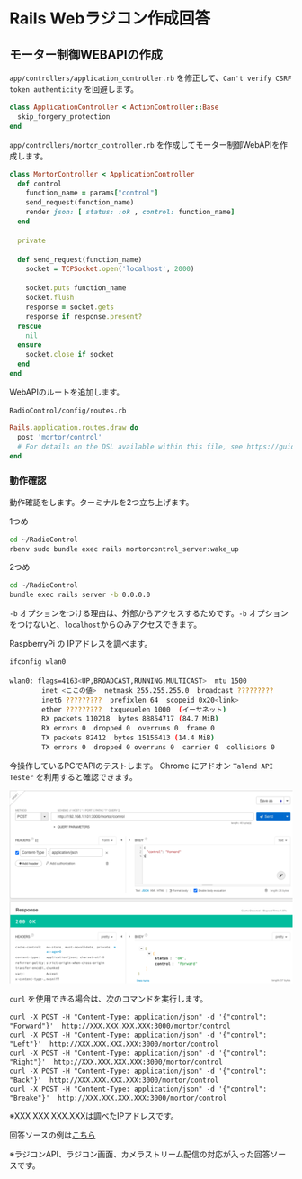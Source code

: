 # Rails Webラジコン作成回答

## モーター制御WEBAPIの作成

`app/controllers/application_controller.rb` を修正して、`Can't verify CSRF token authenticity` を回避します。

```ruby
class ApplicationController < ActionController::Base
  skip_forgery_protection
end
```

`app/controllers/mortor_controller.rb` を作成してモーター制御WebAPIを作成します。

```ruby
class MortorController < ApplicationController
  def control
    function_name = params["control"]
    send_request(function_name)
    render json: [ status: :ok , control: function_name]
  end

  private

  def send_request(function_name)
    socket = TCPSocket.open('localhost', 2000)

    socket.puts function_name
    socket.flush
    response = socket.gets
    response if response.present?
  rescue
    nil
  ensure
    socket.close if socket
  end
end
```

WebAPIのルートを追加します。

`RadioControl/config/routes.rb`
```ruby
Rails.application.routes.draw do
  post 'mortor/control'
  # For details on the DSL available within this file, see https://guides.rubyonrails.org/routing.html
end
```


### 動作確認
動作確認をします。ターミナルを2つ立ち上げます。

1つめ

```bash
cd ~/RadioControl
rbenv sudo bundle exec rails mortorcontrol_server:wake_up
```

2つめ

```bash
cd ~/RadioControl
bundle exec rails server -b 0.0.0.0
```

`-b` オプションをつける理由は、外部からアクセスするためです。`-b` オプションをつけないと、`localhost`からのみアクセスできます。

RaspberryPi の IPアドレスを調べます。

```bash
ifconfig wlan0

wlan0: flags=4163<UP,BROADCAST,RUNNING,MULTICAST>  mtu 1500
        inet <ここの値>  netmask 255.255.255.0  broadcast ?????????
        inet6 ?????????  prefixlen 64  scopeid 0x20<link>
        ether ?????????  txqueuelen 1000  (イーサネット)
        RX packets 110218  bytes 88854717 (84.7 MiB)
        RX errors 0  dropped 0  overruns 0  frame 0
        TX packets 82412  bytes 15156413 (14.4 MiB)
        TX errors 0  dropped 0 overruns 0  carrier 0  collisions 0
```

今操作しているPCでAPIのテストします。
Chrome にアドオン `Talend API Tester` を利用すると確認できます。

<img src="../../images/documents/web_radio_controller_api_test.png">

`curl` を使用できる場合は、次のコマンドを実行します。

```
curl -X POST -H "Content-Type: application/json" -d '{"control": "Forward"}'  http://XXX.XXX.XXX.XXX:3000/mortor/control
curl -X POST -H "Content-Type: application/json" -d '{"control": "Left"}'  http://XXX.XXX.XXX.XXX:3000/mortor/control
curl -X POST -H "Content-Type: application/json" -d '{"control": "Right"}'  http://XXX.XXX.XXX.XXX:3000/mortor/control
curl -X POST -H "Content-Type: application/json" -d '{"control": "Back"}'  http://XXX.XXX.XXX.XXX:3000/mortor/control
curl -X POST -H "Content-Type: application/json" -d '{"control": "Breake"}'  http://XXX.XXX.XXX.XXX:3000/mortor/control
```

※XXX XXX XXX.XXXは調べたIPアドレスです。

回答ソースの例は[こちら](RadioControl)

※ラジコンAPI、ラジコン画面、カメラストリーム配信の対応が入った回答ソースです。
